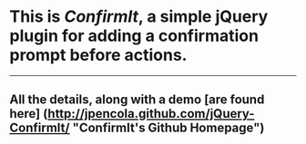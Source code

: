 # This is *ConfirmIt*, a simple jQuery plugin for adding a confirmation prompt before actions. #
-------
## All the details, along with a demo [are found here] (http://jpencola.github.com/jQuery-ConfirmIt/ "ConfirmIt's Github Homepage") ##